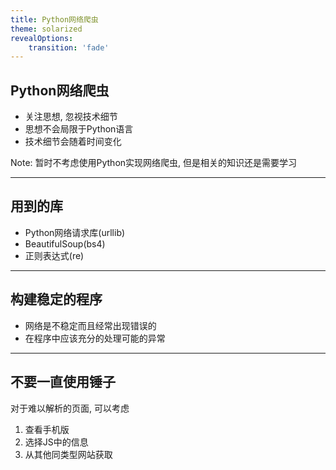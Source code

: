 ```yaml
---
title: Python网络爬虫
theme: solarized
revealOptions:
    transition: 'fade'
---
```



## Python网络爬虫



- 关注思想, 忽视技术细节
- 思想不会局限于Python语言
- 技术细节会随着时间变化


Note: 暂时不考虑使用Python实现网络爬虫, 但是相关的知识还是需要学习

---

## 用到的库

- Python网络请求库(urllib)
- BeautifulSoup(bs4)
- 正则表达式(re)

---

## 构建稳定的程序

- 网络是不稳定而且经常出现错误的
- 在程序中应该充分的处理可能的异常

---

## 不要一直使用锤子

对于难以解析的页面, 可以考虑

1. 查看手机版
2. 选择JS中的信息
3. 从其他同类型网站获取


